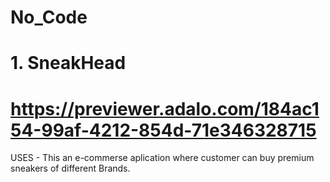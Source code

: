 # No_Code
# 1. SneakHead
# https://previewer.adalo.com/184ac154-99af-4212-854d-71e346328715
USES - This an e-commerse aplication where customer can buy premium sneakers of different Brands.
